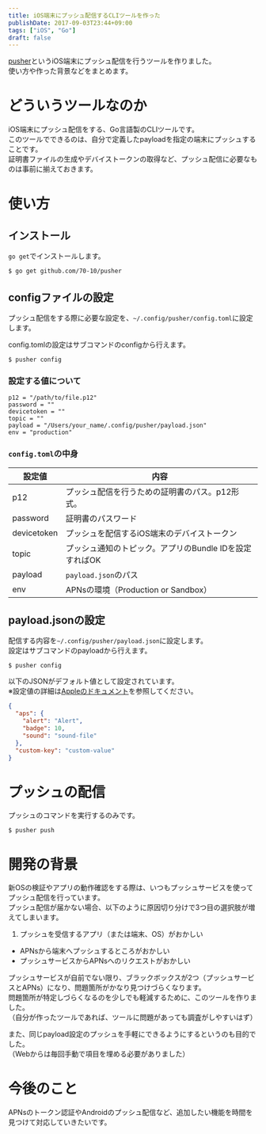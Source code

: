 ```yaml
---
title: iOS端末にプッシュ配信するCLIツールを作った
publishDate: 2017-09-03T23:44+09:00
tags: ["iOS", "Go"]
draft: false
---
```


[pusher](https://github.com/70-10/pusher)というiOS端末にプッシュ配信を行うツールを作りました。  
使い方や作った背景などをまとめます。

# どういうツールなのか

iOS端末にプッシュ配信をする、Go言語製のCLIツールです。  
このツールでできるのは、自分で定義したpayloadを指定の端末にプッシュすることです。  
証明書ファイルの生成やデバイストークンの取得など、プッシュ配信に必要なものは事前に揃えておきます。


# 使い方

## インストール

`go get`でインストールします。

```
$ go get github.com/70-10/pusher
```

## configファイルの設定

プッシュ配信をする際に必要な設定を、`~/.config/pusher/config.toml`に設定します。

config.tomlの設定はサブコマンドのconfigから行えます。


```
$ pusher config
```

### 設定する値について

```
p12 = "/path/to/file.p12"
password = ""
devicetoken = ""
topic = ""
payload = "/Users/your_name/.config/pusher/payload.json"
env = "production"
```

### `config.toml`の中身

| 設定値      | 内容                                                    |
| ----------- | ------------------------------------------------------- |
| p12         | プッシュ配信を行うための証明書のパス。p12形式。         |
| password    | 証明書のパスワード                                      |
| devicetoken | プッシュを配信するiOS端末のデバイストークン             |
| topic       | プッシュ通知のトピック。アプリのBundle IDを設定すればOK |
| payload     | `payload.json`のパス                                    |
| env         | APNsの環境（Production or Sandbox）                     |

## payload.jsonの設定

配信する内容を`~/.config/pusher/payload.json`に設定します。  
設定はサブコマンドのpayloadから行えます。

```
$ pusher config
```

以下のJSONがデフォルト値として設定されています。  
※設定値の詳細は[Appleのドキュメント](https://developer.apple.com/jp/documentation/NetworkingInternet/Conceptual/RemoteNotificationsPG/Chapters/APNsProviderAPI.html)を参照してください。

```json
{
  "aps": {
    "alert": "Alert",
    "badge": 10,
    "sound": "sound-file"
  },
  "custom-key": "custom-value"
}
```

# プッシュの配信

プッシュのコマンドを実行するのみです。

```
$ pusher push
```

# 開発の背景

新OSの検証やアプリの動作確認をする際は、いつもプッシュサービスを使ってプッシュ配信を行っています。  
プッシュ配信が届かない場合、以下のように原因切り分けで3つ目の選択肢が増えてしまいます。

1. プッシュを受信するアプリ（または端末、OS）がおかしい
- APNsから端末へプッシュするところがおかしい
- プッシュサービスからAPNsへのリクエストがおかしい

プッシュサービスが自前でない限り、ブラックボックスが2つ（プッシュサービスとAPNs）になり、問題箇所がかなり見つけづらくなります。  
問題箇所が特定しづらくなるのを少しでも軽減するために、このツールを作りました。  
（自分が作ったツールであれば、ツールに問題があっても調査がしやすいはず）

また、同じpayload設定のプッシュを手軽にできるようにするというのも目的でした。  
（Webからは毎回手動で項目を埋める必要がありました）

# 今後のこと

APNsのトークン認証やAndroidのプッシュ配信など、追加したい機能を時間を見つけて対応していきたいです。
